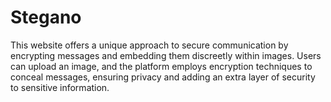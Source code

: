 # Stegano
This website offers a unique approach to secure communication by encrypting messages and embedding them discreetly within images. Users can
upload an image, and the platform employs encryption techniques to conceal messages, ensuring privacy and adding an extra layer of security to sensitive
information. 
